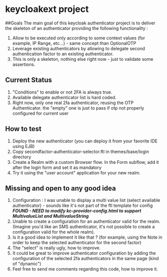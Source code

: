 # keycloakext project
##Goals
The main goal of this keycloak authenticator project is to deliver the skeleton of an authenticator providing the following functionality :

1. Allow to be executed only according to some context values (for example, IP Range, etc...) - same concept than OptionalOTP
2. Leverage existing authenticators by allowing to delegate second authentication factor to an existing authenticator.
3. This is only a skeleton, nothing else right now - just to validate some assertions.

## Current Status
1. "Conditions" to enable or not 2FA is always true.
2. Available delegate authenticator list is hard coded.
3. Right now, only one real 2fa authenticator, reusing the OTP Authenticator. the "empty" one is just to pass if otp not properly configured for current user

## How to test
1. Deploy the new authenticator (you can deploy it from your favorite IDE using EJB)
2. Copy secondfactor-authenticator-selector.ftl in themes/base/login directory
3. Create a Realm with a custom Browser flow. In the Form subflow, add it after the login form and set it as mandatory
4. Try it using the "user account" application for your new realm.

## Missing and open to any good idea
1. Configuration : I was unable to display a multi value list (select available authenticator) - sounds like it's not part of the ftl template for config
**_FOUND - NEED to modify kc-provider-config.html to support MultivalueList and MultivalueString_**
2. Unable to create a configuration for an authenticator valid for the realm. (Imagine you'd like an SMS authenticator, it's not possible to create a configuration valid for the whole realm).
3. Is it a good idea to implement it like that ? (for example, using the Note in order to keep the selected authenticator for the second factor)
4. The "select" is really ugly, how to improve.
5. It could be great to improve authenticator configuration by adding the configuration of the selected 2fa authenticators in the same page (kind of "dynamic")
6. Feel free to send me comments regarding this code, how to improve it.

